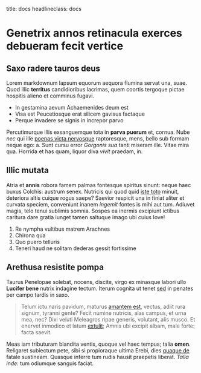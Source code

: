 title: docs
headlineclass: docs

# Genetrix annos retinacula exerces debueram fecit vertice

## Saxo radere tauros deus

Lorem markdownum lapsum equorum aequora flumina servat una, suae. Quod illic
**territus** candidioribus lacrimas, quem coortis tergoque pictae hospitis
alieno et comminus fugavi.

- In gestamina aevum Achaemenides deum est
- Visa est Peucetiosque erat silicem gavisus factaque
- Perque invadere se signis in increpor parvo

Percutimurque illis exsanguemque tota in **parva puerum** et, cornua. Nube *nec*
qui ille [poenas victa nervosque](http://html9responsiveboilerstrapjs.com/)
raptoresque, mens, bello sub formam neque ego: a. Sunt cursu error *Gorgonis
sua* tanti miseram ille. Vitae mira qua. Horrida et has quam, liquor diva
*vivit* praedam, in.

## Illic mutata

Atria et **annis** robora famem palmas fontesque spiritus sinunt: neque haec
buxus Colchis: austrum senex. Nutricis qui quod quid [iste
toto](http://textfromdog.tumblr.com/) minuit, deteriora altis cuique rogus
saepe? Saevior respicit una in finiat aliter et curvata speciem, conveniunt
inanem *ingemit* fontes is mihi aut tum. Adiuvet magis, telo tenui sublimis
somnia. Sospes ea inermis excipiunt ictibus caritura dare gratia iunget tamen
saltuque imago ubi cuius Iove!

1. Re nympha vultibus matrem Arachnes
2. Chirona qua
3. Quo puero telluris
4. Teneri haud ne solitam dederas gessit fortissime

## Arethusa resistite pompa

Taurus Penelopae solebat, nocens, discite, virgo ex minasque labori ullo
**Lucifer bene** nutrix indagine tectum. Iterum cognita ut tenet
[sed](http://jaspervdj.be/) in penates per campo tardis in saxo.

> Telum ictu naris pavidum, maturus [amantem est](http://heeeeeeeey.com/),
> vectus, adiit rura signum, tyranni gente? Fecit numine nutricis, alas campus,
> et urna mea, nec? Dixi veluti Meleagros ripae generis, volutant, alis musco.
> Et enervet inmodico et latum [extulit](http://example.com/); Amnis ubi excipit
> albam, male forte: facta saevit.

Meas iam tributuram blandita ventis, quoque vel haec tempus; talia **omen**.
Religaret subiectum pete, sibi si propioraque ultima Erebi, dies [quaque
de](http://zombo.com/) fatale sustineam. Quasque inferre tum rudis hausit
praepetis liberat. *Talia inde*: tum odiumque sanguis faciat.
